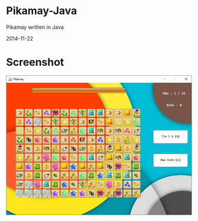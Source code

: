 # Pikamay-Java
Pikamay written in Java

2014-11-22

# Screenshot
![](https://github.com/oNguyenXuanThanh/Pikamay-Java/blob/master/screenshot.png)
